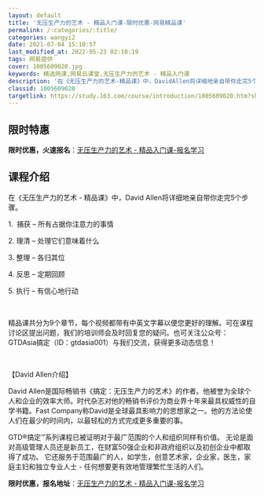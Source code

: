 ```yaml
---
layout: default
title: '无压生产力的艺术 - 精品入门课-限时优惠-网易精品课'
permalink: /:categories/:title/
categories: wangyi2
date: 2021-07-04 15:10:57
last_modified_at: 2022-05-23 02:10:19
tags: 网易提供
cover: 1005609020.jpg
keywords: 精选网课,网易云课堂,无压生产力的艺术 - 精品入门课
description: '在《无压生产力的艺术-精品课》中，DavidAllen将详细地亲自带你走完5个步骤。1.捕获–所有占据你注意力的事情2.'
classid: 1005609020
targetlink: https://study.163.com/course/introduction/1005609020.htm?share=1&shareId=1025206652&utm_campaign=share&utm_medium=iphoneShare&utm_source=&utm_u=1025206652
---
```


## 限时特惠

**限时优惠，火速报名**：[无压生产力的艺术 - 精品入门课-报名学习](https://study.163.com/course/introduction/1005609020.htm?share=1&shareId=1025206652&utm_campaign=share&utm_medium=iphoneShare&utm_source=&utm_u=1025206652)

## 课程介绍

在《无压生产力的艺术 - 精品课》中，David Allen将详细地亲自带你走完5个步骤。

1.  捕获 – 所有占据你注意力的事情

2. 理清 – 处理它们意味着什么

3. 整理 – 各归其位

4. 反思 – 定期回顾 

5. 执行 – 有信心地行动

 

精品课共分为9个章节，每个视频都带有中英文字幕以便您更好的理解。可在课程讨论区提出问题，我们的培训师会及时回复您的疑问。也可关注公众号：GTDAsia搞定（ID：gtdasia001）与我们交流，获得更多动态信息！

 

【David Allen介绍】

David Allen是国际畅销书《搞定：无压生产力的艺术》的作者。他被誉为全球个人和企业的效率大师。时代杂志对他的畅销书评价为商业界十年来最具权威性的自学书籍。Fast Company称David是全球最具影响力的思想家之一。他的方法论使人们在最少的时间内，以最轻松的方式完成更多重要的事。



GTD®搞定™系列课程已被证明对于最广范围的个人和组织同样有价值。 无论是面对高级管理人员还是新员工，在财富50强企业和非政府组织以及初创企业中都取得了成功。 它还服务于范围最广的人，如学生，创意艺术家，企业家，医生，家庭主妇和独立专业人士 - 任何想要更有效地管理繁忙生活的人们。

**限时优惠，报名地址**：[无压生产力的艺术 - 精品入门课-报名学习](https://study.163.com/course/introduction/1005609020.htm?share=1&shareId=1025206652&utm_campaign=share&utm_medium=iphoneShare&utm_source=&utm_u=1025206652)

